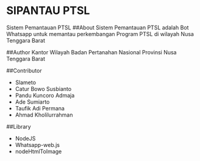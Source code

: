 # SIPANTAU PTSL
Sistem Pemantauan PTSL
##About
Sistem Pemantauan PTSL adalah Bot Whatsapp untuk memantau perkembangan Program PTSL di wilayah Nusa Tenggara Barat

##Author
Kantor Wilayah Badan Pertanahan Nasional Provinsi Nusa Tenggara Barat

##Contributor
- Slameto
- Catur Bowo Susbianto
- Pandu Kuncoro Admaja
- Ade Sumiarto
- Taufik Adi Permana
- Ahmad Kholilurrahman

##Library
- NodeJS
- Whatsapp-web.js
- nodeHtmlToImage
